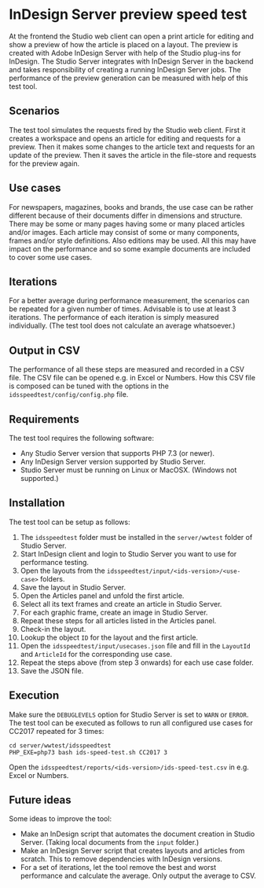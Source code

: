 # InDesign Server preview speed test
At the frontend the Studio web client can open a print article for editing and show a preview of 
how the article is placed on a layout. The preview is created with Adobe InDesign Server with help 
of the Studio plug-ins for InDesign. The Studio Server integrates with InDesign Server in the backend
and takes responsibility of creating a running InDesign Server jobs. The performance of the preview 
generation can be measured with help of this test tool.  

## Scenarios
The test tool simulates the requests fired by the Studio web client. First it creates a 
workspace and opens an article for editing and requests for a preview. Then it makes some changes 
to the article text and requests for an update of the preview. Then it saves the article in the 
file-store and requests for the preview again. 

## Use cases
For newspapers, magazines, books and brands, the use case can be rather different because of their
documents differ in dimensions and structure. There may be some or many pages having some or many
placed articles and/or images. Each article may consist of some or many components, frames and/or
style definitions. Also editions may be used. All this may have impact on the performance and so
some example documents are included to cover some use cases.

## Iterations
For a better average during performance measurement, the scenarios can be repeated for a given 
number of times. Advisable is to use at least 3 iterations. The performance of each iteration 
is simply measured individually. (The test tool does not calculate an average whatsoever.)

## Output in CSV
The performance of all these steps are measured and recorded in a CSV file. The CSV file can be 
opened e.g. in Excel or Numbers. How this CSV file is composed can be tuned with the options in 
the `idsspeedtest/config/config.php` file. 

## Requirements
The test tool requires the following software:
- Any Studio Server version that supports PHP 7.3 (or newer).
- Any InDesign Server version supported by Studio Server.
- Studio Server must be running on Linux or MacOSX. (Windows not supported.)

## Installation
The test tool can be setup as follows:
1. The `idsspeedtest` folder must be installed in the `server/wwtest` folder of Studio Server.
1. Start InDesign client and login to Studio Server you want to use for performance testing.
1. Open the layouts from the `idsspeedtest/input/<ids-version>/<use-case>` folders.
1. Save the layout in Studio Server.
1. Open the Articles panel and unfold the first article.
1. Select all its text frames and create an article in Studio Server.
1. For each graphic frame, create an image in Studio Server.
1. Repeat these steps for all articles listed in the Articles panel.
1. Check-in the layout.
1. Lookup the object `ID` for the layout and the first article.
1. Open the `idsspeedtest/input/usecases.json` file and fill in the `LayoutId` and `ArticleId` for the corresponding use case.
1. Repeat the steps above (from step 3 onwards) for each use case folder.
1. Save the JSON file.

## Execution
Make sure the `DEBUGLEVELS` option for Studio Server is set to `WARN` or `ERROR`. 
The test tool can be executed as follows to run all configured use cases for CC2017 repeated for 3 times:
```shell script
cd server/wwtest/idsspeedtest
PHP_EXE=php73 bash ids-speed-test.sh CC2017 3
```
Open the `idsspeedtest/reports/<ids-version>/ids-speed-test.csv` in e.g. Excel or Numbers.

## Future ideas
Some ideas to improve the tool:
- Make an InDesign script that automates the document creation in Studio Server. (Taking local documents from the `input` folder.)
- Make an InDesign Server script that creates layouts and articles from scratch. This to remove dependencies with InDesign versions.
- For a set of iterations, let the tool remove the best and worst performance and calculate the average. Only output the average to CSV.
